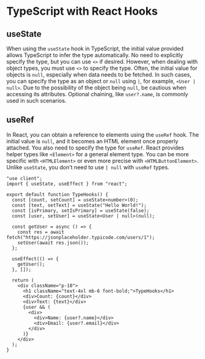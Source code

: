 # TypeScript with React Hooks

## useState

When using the `useState` hook in TypeScript, the initial value provided allows TypeScript to infer the type automatically. No need to explicitly specify the type, but you can use `<>` if desired. However, when dealing with object types, you must use `<>` to specify the type. Often, the initial value for objects is `null`, especially when data needs to be fetched. In such cases, you can specify the type as an object or `null` using `|`, for example, `<User | null>`. Due to the possibility of the object being `null`, be cautious when accessing its attributes. Optional chaining, like `user?.name`, is commonly used in such scenarios.

## useRef

In React, you can obtain a reference to elements using the `useRef` hook. The initial value is `null`, and it becomes an HTML element once properly attached. You also need to specify the type for `useRef`. React provides helper types like `<Element>` for a general element type. You can be more specific with `<HTMLElement>` or even more precise with `<HTMLButtonElement>`. Unlike `useState`, you don't need to use   `| null` with `useRef` types.

```tsx
"use client";
import { useState, useEffect } from "react";

export default function TypeHooks() {
  const [count, setCount] = useState<number>(0);
  const [text, setText] = useState("Hello World!");
  const [isPrimary, setIsPrimary] = useState(false);
  const [user, setUser] = useState<User | null>(null);

  const getUser = async () => {
    const res = await fetch("https://jsonplaceholder.typicode.com/users/1");
    setUser(await res.json());
  };

  useEffect(() => {
    getUser();
  }, []);

  return (
    <div className="p-10">
      <h1 className="text-4xl mb-6 font-bold;">TypeHooks</h1>
      <div>Count: {count}</div>
      <div>Text: {text}</div>
      {user && (
        <div>
          <div>Name: {user?.name}</div>
          <div>Email: {user?.email}</div>
        </div>
      )}
    </div>
  );
}